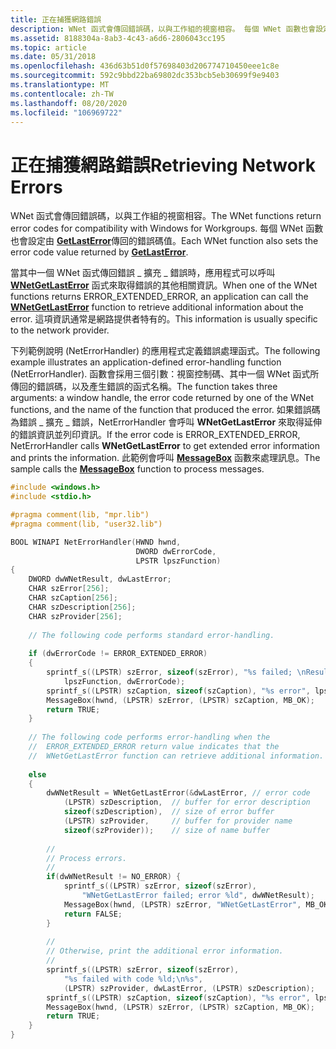 ```yaml
---
title: 正在捕獲網路錯誤
description: WNet 函式會傳回錯誤碼，以與工作組的視窗相容。 每個 WNet 函數也會設定由 GetLastError 傳回的錯誤碼值。
ms.assetid: 8188304a-8ab3-4c43-a6d6-2806043cc195
ms.topic: article
ms.date: 05/31/2018
ms.openlocfilehash: 436d63b51d0f57698403d206774710450eee1c8e
ms.sourcegitcommit: 592c9bbd22ba69802dc353bcb5eb30699f9e9403
ms.translationtype: MT
ms.contentlocale: zh-TW
ms.lasthandoff: 08/20/2020
ms.locfileid: "106969722"
---
```

# <a name="retrieving-network-errors"></a><span data-ttu-id="9710d-104">正在捕獲網路錯誤</span><span class="sxs-lookup"><span data-stu-id="9710d-104">Retrieving Network Errors</span></span>

<span data-ttu-id="9710d-105">WNet 函式會傳回錯誤碼，以與工作組的視窗相容。</span><span class="sxs-lookup"><span data-stu-id="9710d-105">The WNet functions return error codes for compatibility with Windows for Workgroups.</span></span> <span data-ttu-id="9710d-106">每個 WNet 函數也會設定由 [**GetLastError**](/windows/desktop/api/errhandlingapi/nf-errhandlingapi-getlasterror)傳回的錯誤碼值。</span><span class="sxs-lookup"><span data-stu-id="9710d-106">Each WNet function also sets the error code value returned by [**GetLastError**](/windows/desktop/api/errhandlingapi/nf-errhandlingapi-getlasterror).</span></span>

<span data-ttu-id="9710d-107">當其中一個 WNet 函式傳回錯誤 \_ 擴充 \_ 錯誤時，應用程式可以呼叫 [**WNetGetLastError**](/windows/win32/api/winnetwk/nf-winnetwk-wnetgetlasterrora) 函式來取得錯誤的其他相關資訊。</span><span class="sxs-lookup"><span data-stu-id="9710d-107">When one of the WNet functions returns ERROR\_EXTENDED\_ERROR, an application can call the [**WNetGetLastError**](/windows/win32/api/winnetwk/nf-winnetwk-wnetgetlasterrora) function to retrieve additional information about the error.</span></span> <span data-ttu-id="9710d-108">這項資訊通常是網路提供者特有的。</span><span class="sxs-lookup"><span data-stu-id="9710d-108">This information is usually specific to the network provider.</span></span>

<span data-ttu-id="9710d-109">下列範例說明 (NetErrorHandler) 的應用程式定義錯誤處理函式。</span><span class="sxs-lookup"><span data-stu-id="9710d-109">The following example illustrates an application-defined error-handling function (NetErrorHandler).</span></span> <span data-ttu-id="9710d-110">函數會採用三個引數：視窗控制碼、其中一個 WNet 函式所傳回的錯誤碼，以及產生錯誤的函式名稱。</span><span class="sxs-lookup"><span data-stu-id="9710d-110">The function takes three arguments: a window handle, the error code returned by one of the WNet functions, and the name of the function that produced the error.</span></span> <span data-ttu-id="9710d-111">如果錯誤碼為錯誤 \_ 擴充 \_ 錯誤，NetErrorHandler 會呼叫 **WNetGetLastError** 來取得延伸的錯誤資訊並列印資訊。</span><span class="sxs-lookup"><span data-stu-id="9710d-111">If the error code is ERROR\_EXTENDED\_ERROR, NetErrorHandler calls **WNetGetLastError** to get extended error information and prints the information.</span></span> <span data-ttu-id="9710d-112">此範例會呼叫 [**MessageBox**](/windows/win32/api/winuser/nf-winuser-messagebox) 函數來處理訊息。</span><span class="sxs-lookup"><span data-stu-id="9710d-112">The sample calls the [**MessageBox**](/windows/win32/api/winuser/nf-winuser-messagebox) function to process messages.</span></span>


```C++
#include <windows.h>
#include <stdio.h>

#pragma comment(lib, "mpr.lib")
#pragma comment(lib, "user32.lib")

BOOL WINAPI NetErrorHandler(HWND hwnd, 
                            DWORD dwErrorCode, 
                            LPSTR lpszFunction) 
{ 
    DWORD dwWNetResult, dwLastError; 
    CHAR szError[256]; 
    CHAR szCaption[256]; 
    CHAR szDescription[256]; 
    CHAR szProvider[256]; 
 
    // The following code performs standard error-handling. 
 
    if (dwErrorCode != ERROR_EXTENDED_ERROR) 
    { 
        sprintf_s((LPSTR) szError, sizeof(szError), "%s failed; \nResult is %ld", 
            lpszFunction, dwErrorCode); 
        sprintf_s((LPSTR) szCaption, sizeof(szCaption), "%s error", lpszFunction); 
        MessageBox(hwnd, (LPSTR) szError, (LPSTR) szCaption, MB_OK); 
        return TRUE; 
    } 
 
    // The following code performs error-handling when the 
    //  ERROR_EXTENDED_ERROR return value indicates that the 
    //  WNetGetLastError function can retrieve additional information.
 
    else 
    { 
        dwWNetResult = WNetGetLastError(&dwLastError, // error code
            (LPSTR) szDescription,  // buffer for error description 
            sizeof(szDescription),  // size of error buffer
            (LPSTR) szProvider,     // buffer for provider name 
            sizeof(szProvider));    // size of name buffer
 
        //
        // Process errors.
        //
        if(dwWNetResult != NO_ERROR) { 
            sprintf_s((LPSTR) szError, sizeof(szError), 
                "WNetGetLastError failed; error %ld", dwWNetResult); 
            MessageBox(hwnd, (LPSTR) szError, "WNetGetLastError", MB_OK); 
            return FALSE; 
        } 
 
        //
        // Otherwise, print the additional error information.
        //
        sprintf_s((LPSTR) szError, sizeof(szError), 
            "%s failed with code %ld;\n%s", 
            (LPSTR) szProvider, dwLastError, (LPSTR) szDescription); 
        sprintf_s((LPSTR) szCaption, sizeof(szCaption), "%s error", lpszFunction); 
        MessageBox(hwnd, (LPSTR) szError, (LPSTR) szCaption, MB_OK); 
        return TRUE; 
    } 
}
```



 

 
